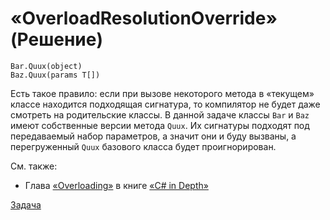 # «OverloadResolutionOverride» (Решение)

```
Bar.Quux(object)
Baz.Quux(params T[])
```

Есть такое правило: если при вызове некоторого метода в «текущем» классе находится подходящая сигнатура, то компилятор не будет даже смотреть на родительские классы. В данной задаче классы `Bar` и `Baz` имеют собственные версии метода `Quux`. Их сигнатуры подходят под передаваемый набор параметров, а значит они и буду вызваны, а перегруженный `Quux` базового класса будет проигнорирован.

См. также:

* Глава [«Overloading»](http://csharpindepth.com/Articles/General/Overloading.aspx) в книге [«C# in Depth»](http://csharpindepth.com/)

[Задача](./OverloadResolutionOverride-P.md)